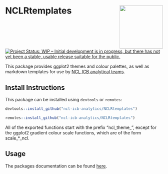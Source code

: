 
<!-- README.md is generated from README.Rmd. Please edit that file -->

# NCLRtemplates <img src="man/figures/logo.png" align="right" height="138" />

<!-- badges: start -->

[![Project Status: WIP – Initial development is in progress, but there
has not yet been a stable, usable release suitable for the
public.](https://www.repostatus.org/badges/latest/wip.svg)](https://www.repostatus.org/#wip)
<!-- badges: end -->

This package provides ggplot2 themes and colour palettes, as well as
markdown templates for use by [NCL ICB analytical
teams](http://www.nclhealthandcare.org.uk).

## Install Instructions

This package can be installed using `devtools` or `remotes`:

``` r
devtools::install_github("ncl-icb-analytics/NCLRtemplates")

remotes::install_github("ncl-icb-analytics/NCLRtemplates")
```

All of the exported functions start with the prefix “ncl_theme\_”,
except for the ggplot2 gradient colour scale functions, which are of the
form scale\_\*\_ncl.

## Usage

The packages documentation can be found
[here](https://ncl-icb-analytics.github.io/NCLRtemplates/).
